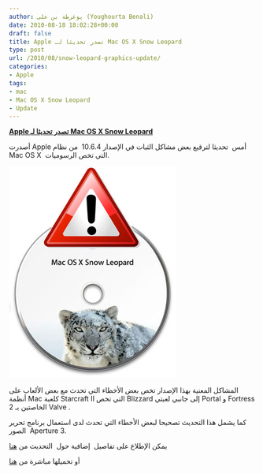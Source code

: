 ```yaml
---
author: يوغرطة بن علي (Youghourta Benali)
date: 2010-08-18 18:02:28+00:00
draft: false
title: Apple تصدر تحديثا لـ Mac OS X Snow Leopard
type: post
url: /2010/08/snow-leopard-graphics-update/
categories:
- Apple
tags:
- mac
- Mac OS X Snow Leopard
- Update
---
```


[**Apple تصدر تحديثا لـ Mac OS X Snow Leopard**](https://www.it-scoop.com/2010/08/snow-leopard-graphics-update/)


أصدرت Apple أمس  تحديثا لترقيع بعض مشاكل الثبات في الإصدار 10.6.4  من نظام Mac OS X  التي تخص الرسوميات.

[![](mac-os-x-snow-leopard-icon.jpg)
](https://www.it-scoop.com/2010/08/snow-leopard-graphics-update/)

المشاكل المعنية بهذا الإصدار تخص بعض الأخطاء التي تحدث مع بعض الألعاب على أنظمة Mac كلعبة Starcraft II التي تخص Blizzard إلى جانبي لعبتي Portal و Fortress 2 الخاصتين بـ Valve .

كما يشمل هذا التحديث تصحيحا لبعض الأخطاء التي تحدث لدى استعمال برنامج تحرير الصور  Aperture 3.

يمكن الإطلاع على تفاصيل  إضافية حول  التحديث من [هنا](http://support.apple.com/kb/HT4286)

أو تحميلها مباشرة من [هنا](http://support.apple.com/kb/DL1083?viewlocale=en_US)
